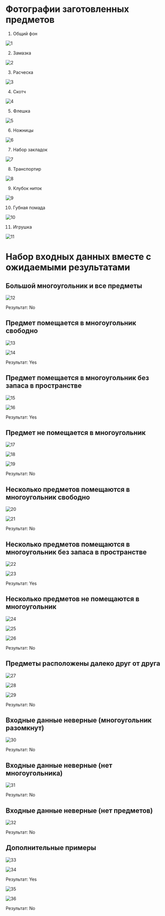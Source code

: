 # Фотографии заготовленных предметов

1. Общий фон

![1](https://user-images.githubusercontent.com/72768554/193116034-5f0e52f1-0af9-428b-b32e-989d94d06ebc.jpg)

2. Замазка

![2](https://user-images.githubusercontent.com/72768554/193116134-ec00c303-50ae-42e5-88c9-f907e83bad39.jpg)

3. Расческа

![3](https://user-images.githubusercontent.com/72768554/193116156-061cad9d-5e51-4b2b-b6e1-f43a61a4fadc.jpg)

4. Скотч

![4](https://user-images.githubusercontent.com/72768554/193116165-0ea47d98-732c-4bbc-9665-cd20a082615f.jpg)

5. Флешка

![5](https://user-images.githubusercontent.com/72768554/193116192-4dae4323-4be1-4106-812f-6db933050cc0.jpg)

6. Ножницы

![6](https://user-images.githubusercontent.com/72768554/193116198-65374055-3b64-4aa0-b394-3d1d7d580136.jpg)

7. Набор закладок

![7](https://user-images.githubusercontent.com/72768554/193116214-643c537b-7fbf-4706-b993-e6ca1ed4421e.jpg)

8. Транспортир

![8](https://user-images.githubusercontent.com/72768554/193116229-cf5ae767-bf02-4dec-8329-91bee2505301.jpg)

9. Клубок ниток

![9](https://user-images.githubusercontent.com/72768554/193116241-ebef1c01-9adf-452a-bb6d-199ab920b3b1.jpg)

10. Губная помада

![10](https://user-images.githubusercontent.com/72768554/193116247-7ea2b046-35c5-436f-ba0e-8cd0ce1374e6.jpg)

11. Игрушка

![11](https://user-images.githubusercontent.com/72768554/193116254-cf31bef5-ef53-4074-9ba8-b2aca10123fe.jpg)


# Набор входных данных вместе с ожидаемыми результатами

## Большой многоугольник и все предметы

![12](https://user-images.githubusercontent.com/72768554/193116709-8659903b-e038-4e71-a3f2-805e55f138b8.jpg)

Результат: No

## Предмет помещается в многоугольник свободно

![13](https://user-images.githubusercontent.com/72768554/193116829-c99d4cfa-0654-4ca4-ad00-761e3e03654d.jpg)

![14](https://user-images.githubusercontent.com/72768554/193116854-14d4a158-c508-4a10-a5bb-fb4786a824bf.jpg)

Результат: Yes

## Предмет помещается в многоугольник без запаса в пространстве

![15](https://user-images.githubusercontent.com/72768554/193116872-0acb653c-f316-44d4-a6c7-055e73a37327.jpg)

![16](https://user-images.githubusercontent.com/72768554/193116880-c75d8f4f-c6be-4437-92a1-f1ca0407f866.jpg)

Результат: Yes

## Предмет не помещается в многоугольник

![17](https://user-images.githubusercontent.com/72768554/193117116-16a33b56-6cea-435c-9657-a9521e37083a.jpg)

![18](https://user-images.githubusercontent.com/72768554/193117127-57fdf731-0784-46c8-afc0-f99a2160939c.jpg)

![19](https://user-images.githubusercontent.com/72768554/193117146-ea432ad7-5181-4e28-8e8a-fab0ce1f2aa8.jpg)

Результат: No

## Несколько предметов помещаются в многоугольник свободно

![20](https://user-images.githubusercontent.com/72768554/193117165-2beedc97-1729-454e-99f3-ba2971b03d43.jpg)

![21](https://user-images.githubusercontent.com/72768554/193117189-6010f7ae-cbb4-4c54-802b-d5642a846e26.jpg)

Результат: No

## Несколько предметов помещаются в многоугольник без запаса в пространстве

![22](https://user-images.githubusercontent.com/72768554/193117484-5c8a5e79-db5f-4871-a187-0eedbd58ce7f.jpg)

![23](https://user-images.githubusercontent.com/72768554/193117531-f7a44806-e2fd-4c4d-9d1d-aaaf79a2465f.jpg)

Результат: Yes

## Несколько предметов не помещаются в многоугольник

![24](https://user-images.githubusercontent.com/72768554/193117551-1073f895-a734-4e8d-baf1-018556036514.jpg)

![25](https://user-images.githubusercontent.com/72768554/193117563-52aa5c50-6ed5-4bf5-ab79-9f3cb9eb2436.jpg)

![26](https://user-images.githubusercontent.com/72768554/193117569-be5b6683-59bf-4e0c-a7ac-cd3491040208.jpg)

Результат: No

## Предметы расположены далеко друг от друга

![27](https://user-images.githubusercontent.com/72768554/193117580-640cd37b-79fe-4929-ade0-103bc63298d9.jpg)

![28](https://user-images.githubusercontent.com/72768554/193117590-28e37fb2-91fc-43a6-9ba4-e5d8825f8acd.jpg)

![29](https://user-images.githubusercontent.com/72768554/193117600-4ecd0a05-981f-4593-83db-0099bba439f2.jpg)

Результат: No

## Входные данные неверные (многоугольник разомкнут)

![30](https://user-images.githubusercontent.com/72768554/193116588-1519d8d7-2681-471c-a1bc-e45972e4b335.jpg)

Результат: No

## Входные данные неверные (нет многоугольника)

![31](https://user-images.githubusercontent.com/72768554/193116556-d081e2af-5032-40aa-b86d-feb293e65b42.jpg)

Результат: No

## Входные данные неверные (нет предметов)

![32](https://user-images.githubusercontent.com/72768554/193116529-5a6959be-fc8f-4472-9080-2c13f809b4e2.jpg)

Результат: No

## Дополнительные примеры

![33](https://user-images.githubusercontent.com/72768554/193116477-fc9bee7e-d7ad-4ec8-b6de-7e4b19705186.jpg)

![34](https://user-images.githubusercontent.com/72768554/193116507-2975cbf2-3045-4488-82b1-1200d5de1c85.jpg)

Результат: Yes

![35](https://user-images.githubusercontent.com/72768554/193116404-e37c83b2-d663-4472-a160-3d0cb0d470f7.jpg)

![36](https://user-images.githubusercontent.com/72768554/193116416-c7434d3d-95ed-4ab2-bf2c-60197b50d005.jpg)

Результат: No
